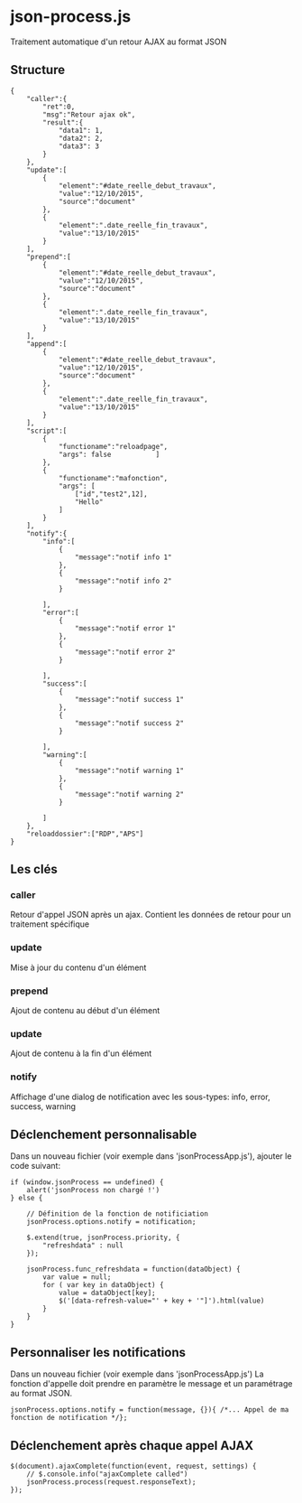 # json-process.js
Traitement automatique d'un retour AJAX au format JSON

## Structure

	
	{
	    "caller":{
	        "ret":0,
	        "msg":"Retour ajax ok",
	        "result":{
	            "data1": 1,
	            "data2": 2,
	            "data3": 3
	        }
	    },
	    "update":[
	        {
	            "element":"#date_reelle_debut_travaux",
	            "value":"12/10/2015",
	            "source":"document"
	        },
	        {
	            "element":".date_reelle_fin_travaux",
	            "value":"13/10/2015"
	        }
	    ],
	    "prepend":[
	        {
	            "element":"#date_reelle_debut_travaux",
	            "value":"12/10/2015",
	            "source":"document"
	        },
	        {
	            "element":".date_reelle_fin_travaux",
	            "value":"13/10/2015"
	        }
	    ],
	    "append":[
	        {
	            "element":"#date_reelle_debut_travaux",
	            "value":"12/10/2015",
	            "source":"document"
	        },
	        {
	            "element":".date_reelle_fin_travaux",
	            "value":"13/10/2015"
	        }
	    ],
	    "script":[
	    	{
	    	 	"functioname":"reloadpage",
	    	    "args": false    	    ]
	    	},
	    	{
	    	    "functioname":"mafonction",
	    	    "args": [
	    	        ["id","test2",12],
	    	        "Hello"
	    	    ]
	    	}
	    ],
	    "notify":{
	        "info":[
	            {
	                "message":"notif info 1"
	            },
	            {
	                "message":"notif info 2"
	            }
	            
	        ],
	        "error":[
	            {
	                "message":"notif error 1"
	            },
	            {
	                "message":"notif error 2"
	            }
	            
	        ],
	        "success":[
	            {
	                "message":"notif success 1"
	            },
	            {
	                "message":"notif success 2"
	            }
	            
	        ],
	        "warning":[
	            {
	                "message":"notif warning 1"
	            },
	            {
	                "message":"notif warning 2"
	            }
	            
	        ]
	    },
	    "reloaddossier":["RDP","APS"]
	}

## Les clés
### caller
Retour d'appel JSON après un ajax. Contient les données de retour pour un traitement spécifique
### update
Mise à jour du contenu d'un élément
### prepend
Ajout de contenu au début d'un élément
### update
Ajout de contenu à la fin d'un élément
### notify
Affichage d'une dialog de notification avec les sous-types: info, error, success, warning

## Déclenchement personnalisable
Dans un nouveau fichier (voir exemple dans 'jsonProcessApp.js'), ajouter le code suivant:

	if (window.jsonProcess == undefined) {
		alert('jsonProcess non chargé !')
	} else {
		
		// Définition de la fonction de notificiation
		jsonProcess.options.notify = notification;
		
		$.extend(true, jsonProcess.priority, {
			"refreshdata" : null
		});
		
		jsonProcess.func_refreshdata = function(dataObject) {
			var value = null;
			for ( var key in dataObject) {
				value = dataObject[key];
				$('[data-refresh-value="' + key + '"]').html(value)
			}
		}
	}

## Personnaliser les notifications
Dans un nouveau fichier (voir exemple dans 'jsonProcessApp.js')
La fonction d'appelle doit prendre en paramètre le message et un paramétrage au format JSON.

	jsonProcess.options.notify = function(message, {}){ /*... Appel de ma fonction de notification */};	

## Déclenchement après chaque appel AJAX
	$(document).ajaxComplete(function(event, request, settings) {
		// $.console.info("ajaxComplete called")
		jsonProcess.process(request.responseText);
	});

